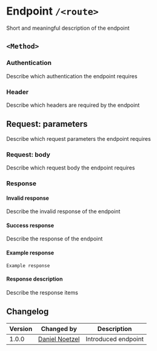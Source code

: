 # Endpoint `/<route>`
Short and meaningful description of the endpoint

## `<Method>`

### Authentication
Describe which authentication the endpoint requires

### Header
Describe which headers are required by the endpoint

## Request: parameters
Describe which request parameters the endpoint requires

### Request: body
Describe which request body the endpoint requires

### Response
#### Invalid response
Describe the invalid response of the endpoint

#### Success response
Describe the response of the endpoint

#### Example response
```
Example response
```

#### Response description
Describe the response items

## Changelog
| Version | Changed by | Description |
|-------------|-------------|----|
| 1.0.0 | [Daniel Noetzel](mailto:daniel.noetzel@gmail.com) | Introduced endpoint |